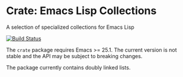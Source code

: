 # Crate: Emacs Lisp Collections

A selection of specialized collections for Emacs Lisp

[![Build Status](https://travis-ci.com/julianbetz/elisp-crate.svg?branch=master)](https://travis-ci.com/julianbetz/elisp-crate)

The `crate` package requires Emacs >= 25.1. The current version is not stable
and the API may be subject to breaking changes.

The package currently contains doubly linked lists.
